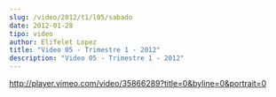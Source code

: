 ```yaml
---
slug: /video/2012/t1/l05/sabado
date: 2012-01-28
tipo: video
author: Elifelet Lopez
title: "Video 05 - Trimestre 1 - 2012"
description: "Video 05 - Trimestre 1 - 2012"
---
```


http://player.vimeo.com/video/35866289?title=0&byline=0&portrait=0
